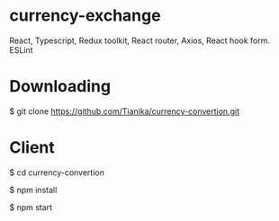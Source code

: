 # currency-exchange

React, Typescript, Redux toolkit, React router, Axios, React hook form. ESLint

# Downloading

$ git clone https://github.com/Tianika/currency-convertion.git

# Client

$ cd currency-convertion

$ npm install

$ npm start
